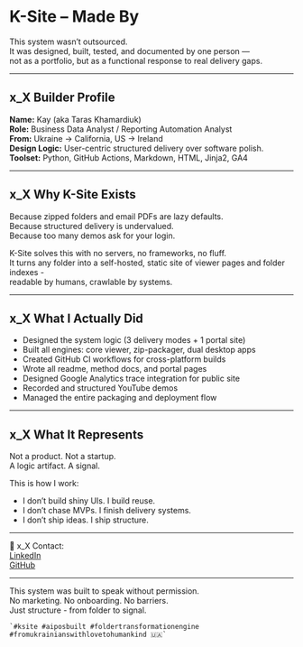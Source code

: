 # K-Site – Made By

This system wasn’t outsourced.  
It was designed, built, tested, and documented by one person —  
not as a portfolio, but as a functional response to real delivery gaps.

---

## x_X Builder Profile

**Name:** Kay (aka Taras Khamardiuk)  
**Role:** Business Data Analyst / Reporting Automation Analyst  
**From:** Ukraine → California, US → Ireland  
**Design Logic:** User-centric structured delivery over software polish.  
**Toolset:** Python, GitHub Actions, Markdown, HTML, Jinja2, GA4

---

## x_X Why K-Site Exists

Because zipped folders and email PDFs are lazy defaults.  
Because structured delivery is undervalued.  
Because too many demos ask for your login.  

K-Site solves this with no servers, no frameworks, no fluff.  
It turns any folder into a self-hosted, static site of viewer pages and folder indexes -  
readable by humans, crawlable by systems.  

---

## x_X What I Actually Did

- Designed the system logic (3 delivery modes + 1 portal site)  
- Built all engines: core viewer, zip-packager, dual desktop apps  
- Created GitHub CI workflows for cross-platform builds  
- Wrote all readme, method docs, and portal pages  
- Designed Google Analytics trace integration for public site
- Recorded and structured YouTube demos  
- Managed the entire packaging and deployment flow

---

## x_X What It Represents

Not a product. Not a startup.  
A logic artifact. A signal. 

This is how I work:  
- I don’t build shiny UIs. I build reuse.  
- I don’t chase MVPs. I finish delivery systems.  
- I don’t ship ideas. I ship structure.

---

📎 x_X Contact:  
[LinkedIn](https://linkedin.com/in/taras-khamardiuk)  
[GitHub](https://github.com/TK51)

---

This system was built to speak without permission.  
No marketing. No onboarding. No barriers.  
Just structure - from folder to signal.

    `#ksite #aiposbuilt #foldertransformationengine #fromukrainianswithlovetohumankind 🇺🇦`
